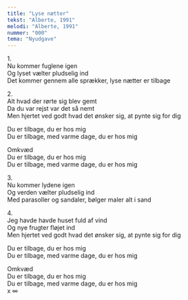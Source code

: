 ```yaml
---
title: "Lyse nætter"
tekst: "Alberte, 1991"
melodi: "Alberte, 1991"
nummer: "000"
tema: "Nyudgave"
---
```

1\.\
Nu kommer fuglene igen\
Og lyset vælter pludselig ind\
Det kommer gennem alle sprækker, lyse nætter er tilbage


2\.\
Alt hvad der rørte sig blev gemt\
Da du var rejst var det så nemt\
Men hjertet ved godt hvad det ønsker sig, at pynte sig for dig

Du er tilbage, du er hos mig\
Du er tilbage, med varme dage, du er hos mig

Omkvæd\
Du er tilbage, du er hos mig\
Du er tilbage, med varme dage, du er hos mig

3\.\
Nu kommer lydene igen\
Og verden vælter pludselig ind\
Med parasoller og sandaler, bølger maler alt i sand

4\.\
Jeg havde havde huset fuld af vind\
Og nye frugter fløjet ind\
Men hjertet ved godt hvad det ønsker sig, at pynte sig for dig

Du er tilbage, du er hos mig\
Du er tilbage, med varme dage, du er hos mig

Omkvæd \
Du er tilbage, du er hos mig\
Du er tilbage, med varme dage, du er hos mig\
x ∞
